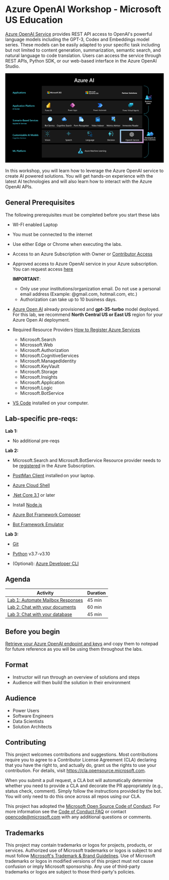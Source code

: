 # Azure OpenAI Workshop - Microsoft US Education
[Azure OpenAI Service](https://learn.microsoft.com/en-us/azure/cognitive-services/openai/overview) provides REST API access to OpenAI's powerful language models including the GPT-3, Codex and Embeddings model series. These models can be easily adapted to your specific task including but not limited to content generation, summarization, semantic search, and natural language to code translation. Users can access the service through REST APIs, Python SDK, or our web-based interface in the Azure OpenAI Studio.

![Alt text](documents/images/OpenAI.png)


In this workshop, you will learn how to leverage the Azure OpenAI service to create AI powered solutions. You will get hands-on experience with the latest AI technologies and will also learn how to interact with the Azure OpenAI APIs.

## General Prerequisites

The following prerequisites must be completed before you start these labs

- WI-FI enabled Laptop
- You must be connected to the internet
- Use either Edge or Chrome when executing the labs.
- Access to an Azure Subscription with Owner or [Contributor Access](https://learn.microsoft.com/en-us/azure/role-based-access-control/role-assignments-steps)

- Approved access to Azure OpenAI service in your Azure subscription. You can request access [here](https://customervoice.microsoft.com/Pages/ResponsePage.aspx?id=v4j5cvGGr0GRqy180BHbR7en2Ais5pxKtso_Pz4b1_xUOFA5Qk1UWDRBMjg0WFhPMkIzTzhKQ1dWNyQlQCN0PWcu)


  **IMPORTANT**:
    - Only use your institutions/organization email. Do not use a personal email address (Example: @gmail.com, hotmail.com, etc.)
    - Authorization can take up to 10 business days.


- [Azure Open AI](https://learn.microsoft.com/en-us/azure/cognitive-services/openai/how-to/create-resource?pivots=web-portal) already provisioned and **gpt-35-turbo** model deployed.
  For this lab, we recommend **North Central US or East US** region for your Azure Open AI deployment.

- Required Resource Providers [How to Register Azure Services](https://learn.microsoft.com/en-us/azure/azure-resource-manager/management/resource-providers-and-types)

  - Microsoft.Search
  - Microssoft.Web
  - Microsoft.Authorization
  - Microsoft.CognitiveServices
  - Microsoft.ManagedIdentity
  - Microsoft.KeyVault
  - Microsoft.Storage
  - Microsoft.Insights
  - Microsoft.Application
  - Microsoft.Logic
  - Microsoft.BotService

- [VS Code](https://code.visualstudio.com/download) installed on your computer.


## Lab-specific pre-reqs:

**Lab 1:​**

- No additional pre-reqs

**Lab 2:​**

- Microsoft.Search and Microsoft.BotService Resource provider needs to be [registered](https://learn.microsoft.com/en-us/azure/azure-resource-manager/management/resource-providers-and-types#register-resource-provider) in the Azure Subscription.​

- [PostMan Client](https://www.postman.com/downloads/)  installed on your laptop. ​

- [Azure Cloud Shell](https://shell.azure.com/)​

- [.Net Core 3.1](https://dotnet.microsoft.com/en-us/download/dotnet/3.1) or later​

- Install [Node.js](https://nodejs.org/en/download)

- [Azure Bot Framework Composer​](https://learn.microsoft.com/en-us/composer/install-composer?tabs=windows)

- [Bot Framework Emulator​](https://github.com/Microsoft/BotFramework-Emulator/releases/tag/v4.14.1)

**Lab 3:​**

- [Git](https://git-scm.com/downloads)​

- [Python](https://www.python.org/downloads/) v3.7-v3.10​

- (Optional): [Azure Developer CLI​](https://aka.ms/azure-dev/install)


## Agenda

| Activity | Duration |
| --- | --- |
| [Lab 1: Automate Mailbox Responses](/labs/Lab_1_Automate_Mailbox_Responses/README.md) | 45 min |
| [Lab 2: Chat with your documents](/labs/Lab_2_chatWithDocuments/README.md) | 60 min |
| [Lab 3: Chat with your database](/labs/Lab_3_Data_Analytics/README.md) | 45 min |

## Before you begin

  [Retrieve your Azure OpenAI endpoint and keys](https://learn.microsoft.com/en-us/azure/cognitive-services/openai/quickstart?tabs=command-line&pivots=programming-language-python#retrieve-key-and-endpoint) and copy them to notepad for future reference as you will be using them throughout the labs.

## Format

- Instructor will run through an overview of solutions and steps
- Audience will then build the solution in their environment

## Audience

- Power Users
- Software Engineers
- Data Scientists
- Solution Architects

## Contributing

This project welcomes contributions and suggestions.  Most contributions require you to agree to a
Contributor License Agreement (CLA) declaring that you have the right to, and actually do, grant us
the rights to use your contribution. For details, visit https://cla.opensource.microsoft.com.

When you submit a pull request, a CLA bot will automatically determine whether you need to provide
a CLA and decorate the PR appropriately (e.g., status check, comment). Simply follow the instructions
provided by the bot. You will only need to do this once across all repos using our CLA.

This project has adopted the [Microsoft Open Source Code of Conduct](https://opensource.microsoft.com/codeofconduct/).
For more information see the [Code of Conduct FAQ](https://opensource.microsoft.com/codeofconduct/faq/) or
contact [opencode@microsoft.com](mailto:opencode@microsoft.com) with any additional questions or comments.

## Trademarks

This project may contain trademarks or logos for projects, products, or services. Authorized use of Microsoft
trademarks or logos is subject to and must follow
[Microsoft's Trademark & Brand Guidelines](https://www.microsoft.com/en-us/legal/intellectualproperty/trademarks/usage/general).
Use of Microsoft trademarks or logos in modified versions of this project must not cause confusion or imply Microsoft sponsorship.
Any use of third-party trademarks or logos are subject to those third-party's policies.
